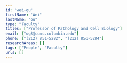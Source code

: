 ```yaml
---
id: "wei-gu"
firstName: "Wei"
lastName: "Gu"
type: "Faculty"
titles: ["Professor of Pathology and Cell Biology"]
email: ["wg8@cumc.columbia.edu"]
phone: ["(212) 851-5282", "(212) 851-5284"]
researchAreas: []
tags: ["People", "Faculty"]
urls: []
---
```

